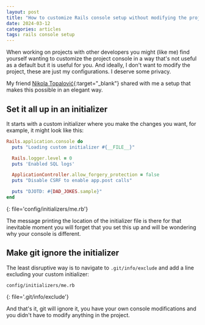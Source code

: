 ```yaml
---
layout: post
title: "How to customize Rails console setup without modifying the project"
date: 2024-03-12
categories: articles
tags: rails console setup
---
```


When working on projects with other developers you might (like me) find yourself wanting to customize the project console in a way that's not useful as a default but it is useful for you. And ideally, I don't want to modify the project, these are just my configurations. I deserve some privacy.

My friend [Nikola Topalović](https://github.com/topalovic){:target="\_blank"} shared with me a setup that makes this possible in an elegant way.

## Set it all up in an initializer

It starts with a custom initializer where you make the changes you want, for example, it might look like this:

```ruby
Rails.application.console do
  puts "Loading custom initializer #{__FILE__}"

  Rails.logger.level = 0
  puts 'Enabled SQL logs'

  ApplicationController.allow_forgery_protection = false
  puts "Disable CSRF to enable app.post calls"

  puts "DJOTD: #{DAD_JOKES.sample}"
end
```
{: file='config/initializers/me.rb'}


The message printing the location of the initializer file is there for that inevitable moment you will forget that you set this up and will be wondering why your console is different.

## Make git ignore the initializer

The least disruptive way is to navigate to `.git/info/exclude`
 and add a line excluding your custom initializer:
```
config/initializers/me.rb
```
{: file='.git/info/exclude'}

And that's it, git will ignore it, you have your own console modifications and you didn't have to modify anything in the project.
